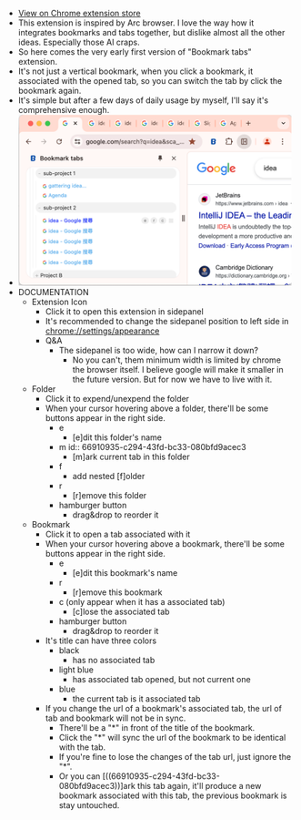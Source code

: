 - [View on Chrome extension store](https://chromewebstore.google.com/detail/bookmark-tabs/opfmdehnfkpjmpinppekmcldmdgejael)
- This extension is inspired by Arc browser. I love the way how it integrates bookmarks and tabs together, but dislike almost all the other ideas. Especially those AI craps.
- So here comes the very early first version of "Bookmark tabs" extension.
- It's not just a vertical bookmark, when you click a bookmark, it associated with the opened tab, so you can switch the tab by click the bookmark again.
- It's simple but after a few days of daily usage by myself, I'll say it's comprehensive enough.
- ![截屏2024-07-12 18.28.12.png](../assets/截屏2024-07-12_18.28.12_1720780219398_0.png)
- DOCUMENTATION
	- Extension Icon
		- Click it to open this extension in sidepanel
		- It's recommended to change the sidepanel position to left side in [chrome://settings/appearance](chrome://settings/appearance)
		- Q&A
			- The sidepanel is too wide, how can I narrow it down?
				- No you can't, them minimum width is limited by chrome the browser itself. I believe google will make it smaller in the future version. But for now we have to live with it.
	- Folder
		- Click it to expend/unexpend the folder
		- When your cursor hovering above a folder, there'll be some buttons appear in the right side.
			- e
				- [e]dit this folder's name
			- m
			  id:: 66910935-c294-43fd-bc33-080bfd9acec3
				- [m]ark current tab in this folder
			- f
				- add nested [f]older
			- r
				- [r]emove this folder
			- hamburger button
				- drag&drop to reorder it
	- Bookmark
		- Click it to open a tab associated with it
		- When your cursor hovering above a bookmark, there'll be some buttons appear in the right side.
			- e
				- [e]dit this bookmark's name
			- r
				- [r]emove this bookmark
			- c (only appear when it has a associated tab)
				- [c]lose the associated tab
			- hamburger button
				- drag&drop to reorder it
		- It's title can have three colors
			- black
				- has no associated tab
			- light blue
				- has associated tab opened, but not current one
			- blue
				- the current tab is it associated tab
		- If you change the url of a bookmark's associated tab, the url of  tab and bookmark will not be in sync.
			- There'll be a "*" in front of the title of the bookmark.
			- Click the "*" will sync the url of the bookmark to be identical with the tab.
			- If you're fine to lose the changes of the tab url, just ignore the "*".
			- Or you can [((66910935-c294-43fd-bc33-080bfd9acec3))]ark this tab again, it'll produce a new bookmark associated with this tab, the previous bookmark is stay untouched.